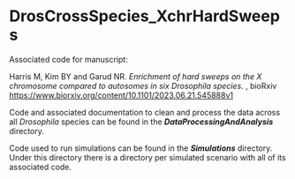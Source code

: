 # DrosCrossSpecies_XchrHardSweeps

Associated code for manuscript:

Harris M, Kim BY and Garud NR. _Enrichment of hard sweeps on the X chromosome compared to autosomes in six Drosophila species._ , bioRxiv
https://www.biorxiv.org/content/10.1101/2023.06.21.545888v1 

Code and associated documentation to clean and process the data across all _Drosophila_ species can be found in the **_DataProcessingAndAnalysis_** directory. 

Code used to run simulations can be found in the **_Simulations_** directory. Under this directory there is a directory per simulated scenario with all of its associated code.
